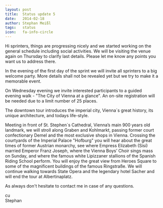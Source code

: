 ```yaml
---
layout: post
title:  Status update 5
date:   2014-02-18
author: Stephan Meißl
tags:   status
icon:   fa-info-circle
---
```


Hi sprinters, things are progressing nicely and we started working on the 
general schedule including social activities. We will be visiting the venue 
again on Thursday to clarify last details. Please let me know any points you 
want us to address there.

In the evening of the first day of the sprint we will invite all sprinters 
to a big welcome party. More details shall not be revealed yet but we try to 
make it a memorable event.

On Wednesday evening we invite interested participants to a guided evening 
walk - "The City of Vienna at a glance". An on-site registration will be 
needed due to a limit number of 25 places.

The downtown tour introduces the imperial city, Vienna´s great history, its 
unique architecture, and todays life-style.

Meeting in front of St. Stephen´s Cathedral, Vienna’s main 900 years old 
landmark, we will stroll along Graben and Kohlmarkt, passing former court 
confectionary Demel and the most exclusive shops in Vienna. Crossing the 
courtyards of the Imperial Palace "Hofburg" you will hear about the great 
times of former Austrian monarchy, see where Empress Elizabeth (Sisi) 
married Emperor Franz Joseph, where the Vienna Boys’ Choir sings mass on 
Sunday, and where the famous white Lipizzaner stallions of the Spanish 
Riding School perform. You will enjoy the great view from Heroes Square to 
some of the magnificent buildings of the famous Ringstraße. We will continue 
walking towards State Opera and the legendary hotel Sacher and will end the 
tour at Albertinaplatz.

As always don't hesitate to contact me in case of any questions.

cu  
Stephan
